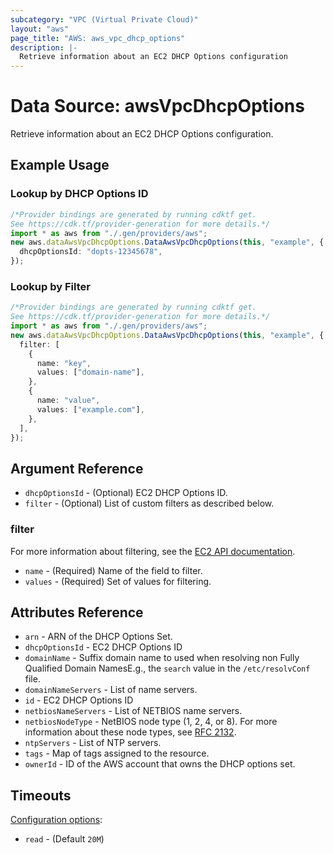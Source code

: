 ```yaml
---
subcategory: "VPC (Virtual Private Cloud)"
layout: "aws"
page_title: "AWS: aws_vpc_dhcp_options"
description: |-
  Retrieve information about an EC2 DHCP Options configuration
---
```


# Data Source: awsVpcDhcpOptions

Retrieve information about an EC2 DHCP Options configuration.

## Example Usage

### Lookup by DHCP Options ID

```typescript
/*Provider bindings are generated by running cdktf get.
See https://cdk.tf/provider-generation for more details.*/
import * as aws from "./.gen/providers/aws";
new aws.dataAwsVpcDhcpOptions.DataAwsVpcDhcpOptions(this, "example", {
  dhcpOptionsId: "dopts-12345678",
});

```

### Lookup by Filter

```typescript
/*Provider bindings are generated by running cdktf get.
See https://cdk.tf/provider-generation for more details.*/
import * as aws from "./.gen/providers/aws";
new aws.dataAwsVpcDhcpOptions.DataAwsVpcDhcpOptions(this, "example", {
  filter: [
    {
      name: "key",
      values: ["domain-name"],
    },
    {
      name: "value",
      values: ["example.com"],
    },
  ],
});

```

## Argument Reference

* `dhcpOptionsId` - (Optional) EC2 DHCP Options ID.
* `filter` - (Optional) List of custom filters as described below.

### filter

For more information about filtering, see the [EC2 API documentation](https://docs.aws.amazon.com/AWSEC2/latest/APIReference/API_DescribeDhcpOptions.html).

* `name` - (Required) Name of the field to filter.
* `values` - (Required) Set of values for filtering.

## Attributes Reference

* `arn` - ARN of the DHCP Options Set.
* `dhcpOptionsId` - EC2 DHCP Options ID
* `domainName` - Suffix domain name to used when resolving non Fully Qualified Domain NamesE.g., the `search` value in the `/etc/resolvConf` file.
* `domainNameServers` - List of name servers.
* `id` - EC2 DHCP Options ID
* `netbiosNameServers` - List of NETBIOS name servers.
* `netbiosNodeType` - NetBIOS node type (1, 2, 4, or 8). For more information about these node types, see [RFC 2132](http://www.ietf.org/rfc/rfc2132.txt).
* `ntpServers` - List of NTP servers.
* `tags` - Map of tags assigned to the resource.
* `ownerId` - ID of the AWS account that owns the DHCP options set.

## Timeouts

[Configuration options](https://developer.hashicorp.com/terraform/language/resources/syntax#operation-timeouts):

* `read` - (Default `20M`)
